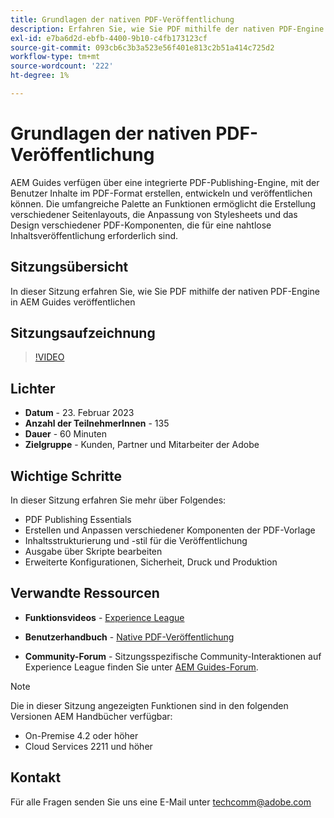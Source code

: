```yaml
---
title: Grundlagen der nativen PDF-Veröffentlichung
description: Erfahren Sie, wie Sie PDF mithilfe der nativen PDF-Engine in AEM Guides veröffentlichen.
exl-id: e7ba6d2d-ebfb-4400-9b10-c4fb173123cf
source-git-commit: 093cb6c3b3a523e56f401e813c2b51a414c725d2
workflow-type: tm+mt
source-wordcount: '222'
ht-degree: 1%

---
```


# Grundlagen der nativen PDF-Veröffentlichung

AEM Guides verfügen über eine integrierte PDF-Publishing-Engine, mit der Benutzer Inhalte im PDF-Format erstellen, entwickeln und veröffentlichen können. Die umfangreiche Palette an Funktionen ermöglicht die Erstellung verschiedener Seitenlayouts, die Anpassung von Stylesheets und das Design verschiedener PDF-Komponenten, die für eine nahtlose Inhaltsveröffentlichung erforderlich sind.

## Sitzungsübersicht

In dieser Sitzung erfahren Sie, wie Sie PDF mithilfe der nativen PDF-Engine in AEM Guides veröffentlichen

## Sitzungsaufzeichnung

>[!VIDEO](https://video.tv.adobe.com/v/3416076/native-pdf?quality=12&learn=on)

## Lichter

- **Datum** - 23. Februar 2023
- **Anzahl der TeilnehmerInnen** - 135
- **Dauer** - 60 Minuten
- **Zielgruppe** - Kunden, Partner und Mitarbeiter der Adobe

## Wichtige Schritte

In dieser Sitzung erfahren Sie mehr über Folgendes:
- PDF Publishing Essentials
- Erstellen und Anpassen verschiedener Komponenten der PDF-Vorlage
- Inhaltsstrukturierung und -stil für die Veröffentlichung
- Ausgabe über Skripte bearbeiten
- Erweiterte Konfigurationen, Sicherheit, Druck und Produktion

## Verwandte Ressourcen

- **Funktionsvideos** -  [Experience League](https://experienceleague.adobe.com/docs/experience-manager-guides-learn/videos/advanced-user-guide/overview.html?lang=en)

- **Benutzerhandbuch** - [Native PDF-Veröffentlichung](https://experienceleague.adobe.com/docs/experience-manager-guides-learn/tutorials/configuring/config-native-pdf-publish/pdf-template.html?lang=en)

- **Community-Forum** - Sitzungsspezifische Community-Interaktionen auf Experience League finden Sie unter  [AEM Guides-Forum](https://experienceleaguecommunities.adobe.com/t5/experience-manager-guides/bd-p/xml-documentation-discussions).

>[!NOTE]
>
> Die in dieser Sitzung angezeigten Funktionen sind in den folgenden Versionen AEM Handbücher verfügbar:
> - On-Premise 4.2 oder höher
> - Cloud Services 2211 und höher


## Kontakt

Für alle Fragen senden Sie uns eine E-Mail unter <techcomm@adobe.com>

